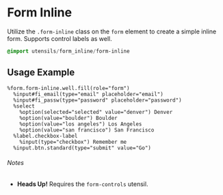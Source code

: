 
# Form Inline
Utilize the `.form-inline` class on the `form` element to create a simple
inline form. Supports control labels as well.

```sass
@import utensils/form_inline/form-inline
```

## Usage Example

<!--~ markup/form-inline.html.haml -->
```haml
%form.form-inline.well.fill(role="form")
  %input#fi_email(type="email" placeholder="email")
  %input#fi_passw(type="password" placeholder="password")
  %select
    %option(selected="selected" value="denver") Denver
    %option(value="boulder") Boulder
    %option(value="los angeles") Los Angeles
    %option(value="san francisco") San Francisco
  %label.checkbox-label
    %input(type="checkbox") Remember me
  %input.btn.standard(type="submit" value="Go")
```
<!-- end -->

###### Notes
- **Heads Up!** Requires the `form-controls` utensil.

